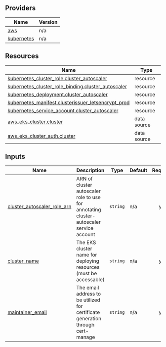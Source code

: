 <!-- BEGIN_TF_DOCS -->


## Providers

| Name | Version |
|------|---------|
| <a name="provider_aws"></a> [aws](#provider\_aws) | n/a |
| <a name="provider_kubernetes"></a> [kubernetes](#provider\_kubernetes) | n/a |

## Resources

| Name | Type |
|------|------|
| [kubernetes_cluster_role.cluster_autoscaler](https://registry.terraform.io/providers/hashicorp/kubernetes/latest/docs/resources/cluster_role) | resource |
| [kubernetes_cluster_role_binding.cluster_autoscaler](https://registry.terraform.io/providers/hashicorp/kubernetes/latest/docs/resources/cluster_role_binding) | resource |
| [kubernetes_deployment.cluster_autoscaler](https://registry.terraform.io/providers/hashicorp/kubernetes/latest/docs/resources/deployment) | resource |
| [kubernetes_manifest.clusterissuer_letsencrypt_prod](https://registry.terraform.io/providers/hashicorp/kubernetes/latest/docs/resources/manifest) | resource |
| [kubernetes_service_account.cluster_autoscaler](https://registry.terraform.io/providers/hashicorp/kubernetes/latest/docs/resources/service_account) | resource |
| [aws_eks_cluster.cluster](https://registry.terraform.io/providers/hashicorp/aws/latest/docs/data-sources/eks_cluster) | data source |
| [aws_eks_cluster_auth.cluster](https://registry.terraform.io/providers/hashicorp/aws/latest/docs/data-sources/eks_cluster_auth) | data source |

## Inputs

| Name | Description | Type | Default | Required |
|------|-------------|------|---------|:--------:|
| <a name="input_cluster_autoscaler_role_arn"></a> [cluster\_autoscaler\_role\_arn](#input\_cluster\_autoscaler\_role\_arn) | ARN of cluster autoscaler role to use for annotating cluster-autoscaler service account | `string` | n/a | yes |
| <a name="input_cluster_name"></a> [cluster\_name](#input\_cluster\_name) | The EKS cluster name for deploying resources (must be accessable) | `string` | n/a | yes |
| <a name="input_maintainer_email"></a> [maintainer\_email](#input\_maintainer\_email) | The email address to be utilized for certificate generation through cert-manage | `string` | n/a | yes |
<!-- END_TF_DOCS -->